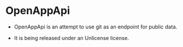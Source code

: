 OpenAppApi
==========


* OpenAppApi is an attempt to use git as an endpoint for public data.

* It is being released under an Unlicense license.
